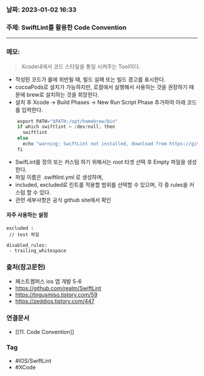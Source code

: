 ### 날짜: 2023-01-02 16:33

### 주제: SwiftLint를 활용한 Code Convention
---
### 메모: 
> Xcode내에서 코드 스타일을 통일 시켜주는 Tool이다.
- 작성된 코드가 룰에 위반될 때, 빌드 실패 또는 빌드 경고를 표시한다.
- cocoaPods로 설치가 가능하지만, 로컬에서 실행해서 사용하는 것을 권장하기 때문에 brew로 설치하는 것을 희망한다.
- 설치 후 Xcode -> Build Phases -> New Run Script Phase 추가하여 아래 코드를 입력한다.
~~~ c
	export PATH="$PATH:/opt/homebrew/bin"
	if which swiftlint > /dev/null; then
	  swiftlint
	else
	  echo "warning: SwiftLint not installed, download from https://github.com/realm/SwiftLint"
	fi
~~~
- SwifLint를 정의 또는 커스텀 하기 위해서는 root 타겟 선택 후 Empty 파일을 생성한다. 
- 파일 이름은 .swiftlint.yml 로 생성하며,
- included, excluded로 린트를 적용할 범위를 선택할 수 있으며, 각 종 rules을 커스텀 할 수 있다. 
- 관련 세부사항은 공식 github site에서 확인
#### 자주 사용하는 설정 
~~~ 
excluded : 
 // test 파일 

disabled_rules: 
 - trailing_whitespace
~~~
### 출처(참고문헌) 
- 패스트켐퍼스 ios 앱 개발 5-6
- https://github.com/realm/SwiftLint
- https://tngusmiso.tistory.com/59
- https://zeddios.tistory.com/447
### 연결문서 
- [[11. Code Convention]]
### Tag
- #IOS/SwiftLint
- #XCode